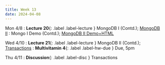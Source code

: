 ```yaml
---
title: Week 13
date: 2024-04-08
---
```


Mon 4/8
: **Lecture 20**{: .label .label-lecture } MongoDB I (Contd.); [MongoDB II](https://docs.google.com/presentation/d/1Pc_raR6DmfTqaOjH4iLwjiBrG4VAAxxVg4uuedvrjB8/edit?usp=sharing)
	: Mongo I Demo (Contd.); [MongoDB II Demo](https://data101.datahub.berkeley.edu/hub/user-redirect/git-pull?repo=https%3A%2F%2Fgithub.com%2Fcal-data-eng%2Fsp24-materials&urlpath=lab%2Ftree%2Fsp24-materials%2Flecture%2Flec20%2Flec20.ipynb&branch=main)[+HTML](https://www.data101.org/sp24/resources/assets/lectures/lec20/lec20.html)

Wed 4/10
: **Lecture 21**{: .label .label-lecture } MongoDB II (Contd.); [Transactions](https://docs.google.com/presentation/d/1MB-wTSvj5Y1qQPGvFqOhDzr0JKUOushKi5YDl8iRaDs/edit?usp=sharing)
: **Multivitamin 4**{: .label .label-hw-due }  Due, 5pm

Thu 4/11
: **Discussion**{: .label .label-disc } Transactions

